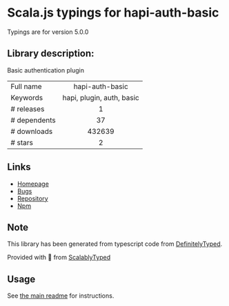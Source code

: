 
# Scala.js typings for hapi-auth-basic

Typings are for version 5.0.0

## Library description:
Basic authentication plugin

|                    |                 |
| ------------------ | :-------------: |
| Full name          | hapi-auth-basic |
| Keywords           | hapi, plugin, auth, basic |
| # releases         | 1 |
| # dependents       | 37 |
| # downloads        | 432639 |
| # stars            | 2 |

## Links
- [Homepage](https://github.com/hapijs/hapi-auth-basic#readme)
- [Bugs](https://github.com/hapijs/hapi-auth-basic/issues)
- [Repository](https://github.com/hapijs/hapi-auth-basic)
- [Npm](https://www.npmjs.com/package/hapi-auth-basic)
    


## Note
This library has been generated from typescript code from [DefinitelyTyped](https://definitelytyped.org).

Provided with :purple_heart: from [ScalablyTyped](https://github.com/oyvindberg/ScalablyTyped)

## Usage
See [the main readme](../../readme.md) for instructions.


